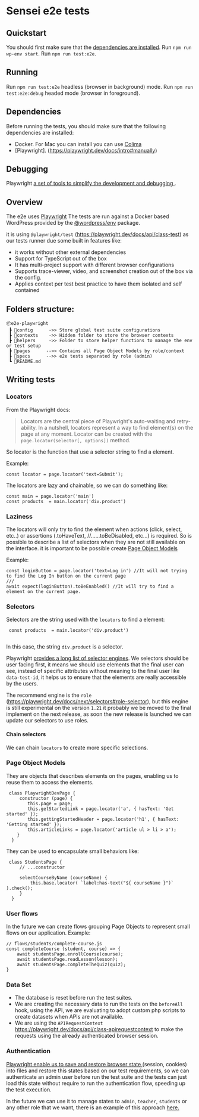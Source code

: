 # Sensei e2e tests

## Quickstart
You should first make sure that the [dependencies are installed](#dependencies). 
Run `npm run wp-env start`.
Run `npm run test:e2e`.

## Running
Run `npm run test:e2e` headless (browser in background) mode.
Run `npm run test:e2e:debug` headed mode (browser in foreground).


## Dependencies
Before running the tests, you should make sure that the following dependencies are installed:
* Docker. For Mac you can install you can use [Colima](https://github.com/abiosoft/colima) 
* [Playwright]. (https://playwright.dev/docs/intro#manually) 


## Debugging
Playwright [a set of tools to simplify the development and debugging  ](https://playwright.dev/docs/debug#run-in-headed-mode).


## Overview
The e2e uses [Playwright](https://playwright.dev/) The tests are run against a Docker based 
WordPress provided by the [@wordpress/env](https://github.com/WordPress/gutenberg/tree/HEAD/packages/env#readme) package.

it is using `@playwright/test` (https://playwright.dev/docs/api/class-test) as our tests runner due some built in features like:
* it works without other external dependencies
* Support for TypeScript out of the box
* It has multi-project support with different browser configurations
* Supports trace-viewer, video, and screenshot creation out of the box via the config.
* Applies context per test best practice to have them isolated and self contained


## Folders structure:
```
📦e2e-playwright
 ┣ 📂config      ->> Store global test suite configurations
 ┣ 📂contexts    ->> Hidden folder to store the browser contexts
 ┣ 📂helpers     ->> Folder to store helper functions to manage the env or test setup
 ┣ 📂pages      -->> Contains all Page Object Models by role/context
 ┣ 📂specs      -->> e2e tests separated by role (admin)
 ┗ 📜README.md
 ```

## Writing tests

### Locators
From the Playwright docs:

> Locators are the central piece of Playwright's auto-waiting and retry-ability. In a nutshell, locators represent a way to find element(s) on the page at any moment. Locator can be created with the `page.locator(selector[, options])` method.

So locator is the function that use a selector string to find a element. 

Example:
```
const locator = page.locator('text=Submit');
```

The locators are lazy and chainable, so we can do something like:

```
const main = page.locator('main')
const products  = main.locator('div.product')
```

### Laziness
The locators will only try to find the element when actions (click, select, etc..) or assertions (.toHaveText, //......toBeDisabled, etc...) is required. So is possible to describe a list of selectors when they are not still available on the interface. it is important to be possible create [Page Object Models](#page-objects)

Example:

```
const loginButton = page.locator('text=Log in') //It will not trying to find the Log In button on the current page
///
await expect(loginButton).toBeEnabled() //It will try to find a element on the current page.
```


### Selectors 
Selectors are the string used with the `locators` to find a element:
```
 const products  = main.locator('div.product')
 
```
In this case, the string `div.product` is a selector.

Playwright [provides a long list of selector engines](https://playwright.dev/docs/selectors).
We selectors should be user facing first, it means we should use elements that the final user can see, instead of specific attributes without meaning to the final user like `data-test-id`, it helps us to ensure that the elements are really accessible by the users. 

The recommend engine is the `role` (https://playwright.dev/docs/next/selectors#role-selector), but this engine is still experimental on the version `1.21` it probably we be moved to the final implement on the next release, as soon the new release is launched we can update our selectors to use roles.



#### Chain selectors
We can chain `locators` to create more specific selections.

### Page Object Models
They are objects that describes elements on the pages, enabling us to reuse them to access the elements. 


```
 class PlaywrightDevPage {
	 constructor (page) {
		this.page = page;
		this.getStartedLink = page.locator('a', { hasText: 'Get started' });
		this.gettingStartedHeader = page.locator('h1', { hasText: 'Getting started' });
		this.articleLinks = page.locator('article ul > li > a');
	}
  }
```


They can be used to encapsulate small behaviors like:

```
 class StudentsPage {
	 // ...constructor

	 selectCourseByName (courseName) {
		 this.base.locator( `label:has-text("${ courseName }")` ).check();
	 }
  }
```

### User flows 
In the future we can create flows grouping Page Objects to represent small flows on our application. Example:

```
// flows/students/complete-course.js
const completeCourse (student, course) => {
	await studentsPage.enrollCourse(course);
	await studentsPage.readLesson(lesson);
	await studentsPage.completeTheQuiz(quiz);
}
```


### Data Set
  * The database is reset before run the test suites.
  * We are creating the necessary data to run the tests on the `beforeAll` hook, using the API, we are evaluating to  adopt custom php scripts to create datasets when APIs are not available.
  * We are using the `APIRequestContext` https://playwright.dev/docs/api/class-apirequestcontext to make the requests using the already authenticated browser session.
  
### Authentication
[Playwright enable us to save and restore browser state ](https://playwright.dev/docs/test-auth#reuse-signed-in-state)(session, cookies) into files and restore this states based on our test requirements, so we can authenticate an admin user before run the test suite and the tests can just load this state without require to run the authentication flow, speeding up the test execution. 

In the future we can use it to manage states to `admin`, `teacher`,  `students` or any other role that we want, there is an example of this approach [here.](https://playwright.dev/docs/test-auth#reuse-signed-in-state)  
